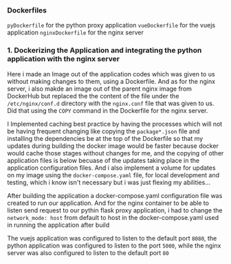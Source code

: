 ### Dockerfiles

`pyDockerfile` for the python proxy application
`vueDockerfile` for the vuejs application
`nginxDockerfile` for the nginx server

### 1. Dockerizing the Application and integrating the python application with the nginx server

Here i made an Image out of the application codes which was given to us without making changes to them, using a Dockerfile.
And as for the nginx server, i also makde an image out of the parent nginx image from DockerHub but replaced the the content of the file under the `/etc/nginx/conf.d` directory with the `nginx.conf` file that was given to us. Did that using the `COPY` command in the Dockerfile for the nginx server.

I Implemented caching best practice by having the processes which will not be having frequent changing like copying the `package*.json` file and installing the dependencies be at the top of the Dockerfile so that my updates during building the docker image would be faster because docker would cache those stages without changes for me, and the copying of other application files is below becuase of the updates taking place in the application configuration files. And i also implement a volume for updates on my image using the `docker-compose.yaml` file, for local development and testing, which i know isn't necessary but i was just flexing my abilities...

After building the application a docker-compose.yaml configuration file was created to run our application. And for the nginx container to be able to listen send request to our pythin flask proxy application, i had to change the `network_mode: host` from default to host in the docker-compose.yaml used in running the application after build

The vuejs application was configured to listen to the default port `8080`, the python application was configured to listen to the port `5000`, while the nginx server was also configured to listen to the default port `80`